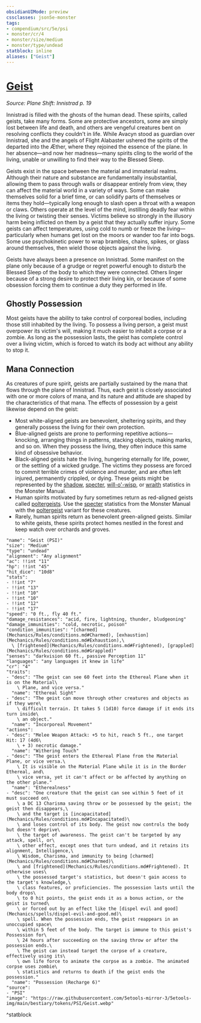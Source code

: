 ```yaml
---
obsidianUIMode: preview
cssclasses: json5e-monster
tags:
- compendium/src/5e/psi
- monster/cr/4
- monster/size/medium
- monster/type/undead
statblock: inline
aliases: ["Geist"]
---
```

# [Geist](Mechanics\bestiary\undead/geist-psi.md)
*Source: Plane Shift: Innistrad p. 19*  

Innistrad is filled with the ghosts of the human dead. These spirits, called geists, take many forms. Some are protective ancestors, some are simply lost between life and death, and others are vengeful creatures bent on resolving conflicts they couldn't in life. While Avacyn stood as guardian over Innistrad, she and the angels of Flight Alabaster ushered the spirits of the departed into the Æther, where they rejoined the essence of the plane. In her absence—and now her madness—many spirits cling to the world of the living, unable or unwilling to find their way to the Blessed Sleep.

Geists exist in the space between the material and immaterial realms. Although their nature and substance are fundamentally insubstantial, allowing them to pass through walls or disappear entirely from view, they can affect the material world in a variety of ways. Some can make themselves solid for a brief time, or can solidify parts of themselves or items they hold—typically long enough to slash open a throat with a weapon or claws. Others operate at the level of the mind, instilling deadly fear within the living or twisting their senses. Victims believe so strongly in the illusory harm being inflicted on them by a geist that they actually suffer injury. Some geists can affect temperatures, using cold to numb or freeze the living—particularly when humans get lost on the moors or wander too far into bogs. Some use psychokinetic power to wrap brambles, chains, spikes, or glass around themselves, then wield those objects against the living.

Geists have always been a presence on Innistrad. Some manifest on the plane only because of a grudge or regret powerful enough to disturb the Blessed Sleep of the body to which they were connected. Others linger because of a strong desire to protect their living kin, or because of some obsession forcing them to continue a duty they performed in life.

## Ghostly Possession

Most geists have the ability to take control of corporeal bodies, including those still inhabited by the living. To possess a living person, a geist must overpower its victim's will, making it much easier to inhabit a corpse or a zombie. As long as the possession lasts, the geist has complete control over a living victim, which is forced to watch its body act without any ability to stop it.

## Mana Connection

As creatures of pure spirit, geists are partially sustained by the mana that flows through the plane of Innistrad. Thus, each geist is closely associated with one or more colors of mana, and its nature and attitude are shaped by the characteristics of that mana. The effects of possession by a geist likewise depend on the geist:

- Most white-aligned geists are benevolent, sheltering spirits, and they generally possess the living for their own protection.  
- Blue-aligned geists are prone to performing repetitive actions—knocking, arranging things in patterns, stacking objects, making marks, and so on. When they possess the living, they often induce this same kind of obsessive behavior.  
- Black-aligned geists hate the living, hungering eternally for life, power, or the settling of a wicked grudge. The victims they possess are forced to commit terrible crimes of violence and murder, and are often left injured, permanently crippled, or dying. These geists might be represented by the [shadow](Mechanics/bestiary/undead/shadow.md), [specter](Mechanics/bestiary/undead/specter.md), [will-o'-wisp](Mechanics/bestiary/undead/will-o-wisp.md), or [wraith](Mechanics/bestiary/undead/wraith.md) statistics in the Monster Manual.  
- Human spirits motivated by fury sometimes return as red-aligned geists called [poltergeists](Mechanics/bestiary/undead/poltergeist.md). Use the [specter](Mechanics/bestiary/undead/specter.md) statistics from the Monster Manual with the [poltergeist](Mechanics/bestiary/undead/poltergeist.md) variant for these creatures.  
- Rarely, human spirits return as benevolent green-aligned geists. Similar to white geists, these spirits protect homes nestled in the forest and keep watch over orchards and groves.  

```statblock
"name": "Geist (PSI)"
"size": "Medium"
"type": "undead"
"alignment": "Any alignment"
"ac": !!int "11"
"hp": !!int "45"
"hit_dice": "10d8"
"stats":
- !!int "7"
- !!int "13"
- !!int "10"
- !!int "10"
- !!int "12"
- !!int "17"
"speed": "0 ft., fly 40 ft."
"damage_resistances": "acid, fire, lightning, thunder, bludgeoning"
"damage_immunities": "cold, necrotic, poison"
"condition_immunities": "[charmed](Mechanics/Rules/conditions.md#Charmed), [exhaustion](Mechanics/Rules/conditions.md#Exhaustion),\
  \ [frightened](Mechanics/Rules/conditions.md#Frightened), [grappled](Mechanics/Rules/conditions.md#Grappled)"
"senses": "darkvision 60 ft., passive Perception 11"
"languages": "any languages it knew in life"
"cr": "4"
"traits":
- "desc": "The geist can see 60 feet into the Ethereal Plane when it is on the Material\
    \ Plane, and vice versa."
  "name": "Ethereal Sight"
- "desc": "The geist can move through other creatures and objects as if they were\
    \ difficult terrain. It takes 5 (1d10) force damage if it ends its turn inside\
    \ an object."
  "name": "Incorporeal Movement"
"actions":
- "desc": "Melee Weapon Attack: +5 to hit, reach 5 ft., one target Hit: 17 (4d6\
    \ + 3) necrotic damage."
  "name": "Withering Touch"
- "desc": "The geist enters the Ethereal Plane from the Material Plane, or vice versa.\
    \ It is visible on the Material Plane while it is in the Border Ethereal, and\
    \ vice versa, yet it can't affect or be affected by anything on the other plane."
  "name": "Etherealness"
- "desc": "One creature that the geist can see within 5 feet of it must succeed on\
    \ a DC 13 Charisma saving throw or be possessed by the geist; the geist then disappears,\
    \ and the target is [incapacitated](Mechanics/Rules/conditions.md#Incapacitated)\
    \ and loses control of its body. The geist now controls the body but doesn't deprive\
    \ the target of awareness. The geist can't be targeted by any attack, spell, or\
    \ other effect, except ones that turn undead, and it retains its alignment, Intelligence,\
    \ Wisdom, Charisma, and immunity to being [charmed](Mechanics/Rules/conditions.md#Charmed)\
    \ and [frightened](Mechanics/Rules/conditions.md#Frightened). It otherwise uses\
    \ the possessed target's statistics, but doesn't gain access to the target's knowledge,\
    \ class features, or proficiencies. The possession lasts until the body drops\
    \ to 0 hit points, the geist ends it as a bonus action, or the geist is turned\
    \ or forced out by an effect like the [dispel evil and good](Mechanics/spells/dispel-evil-and-good.md)\
    \ spell. When the possession ends, the geist reappears in an unoccupied space\
    \ within 5 feet of the body. The target is immune to this geist's Possession for\
    \ 24 hours after succeeding on the saving throw or after the possession ends.\
    \ The geist can instead target the corpse of a creature, effectively using its\
    \ own life force to animate the corpse as a zombie. The animated corpse uses zombie\
    \ statistics and returns to death if the geist ends the possession."
  "name": "Possession (Recharge 6)"
"source":
- "PSI"
"image": "https://raw.githubusercontent.com/5etools-mirror-3/5etools-img/main/bestiary/tokens/PSI/Geist.webp"
```
^statblock